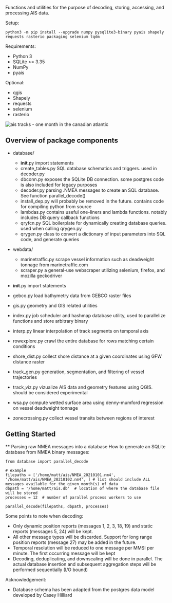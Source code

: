 Functions and utilities for the purpose of decoding, storing, accessing, and processing AIS data. 

Setup:
  ```
  python3 -m pip install --upgrade numpy pysqlite3-binary pyais shapely requests rasterio packaging selenium tqdm
  ```

Requirements:
  * Python 3
  * SQLite >= 3.35
  * NumPy
  * pyais

Optional:
  * qgis
  * Shapely
  * requests
  * selenium
  * rasterio



![ais tracks - one month in the canadian atlantic](https://gitlab.meridian.cs.dal.ca/matt_s/ais_public/-/raw/master/output/scriptoutput.png)



## Overview of package components

  - database/  
    - __init__.py             import statements  
    - create_tables.py        SQL database schematics and triggers. used in decoder.py  
    - dbconn.py               exposes the SQLite DB connection. some postgres code is also included for legacy purposes  
    - decoder.py              parsing .NMEA messages to create an SQL database. See function parallel_decode()  
    - install_dep.py          will probably be removed in the future. contains code for compiling python from source  
    - lambdas.py              contains useful one-liners and lambda functions. notably includes DB query callback functions  
    - qryfcn.py               SQL boilerplate for dynamically creating database queries. used when calling qrygen.py  
    - qrygen.py               class to convert a dictionary of input parameters into SQL code, and generate queries  
  
  - webdata/  
    - marinetraffic.py        scrape vessel information such as deadweight tonnage from marinetraffic.com  
    - scraper.py              a general-use webscraper utilizing selenium, firefox, and mozilla geckodriver  
  
  - __init__.py               import statements  
  - gebco.py                  load bathymetry data from GEBCO raster files  
  - gis.py                    geometry and GIS related utilities  
  - index.py                  job scheduler and hashmap database utility, used to parallelize functions and store arbitrary binary  
  - interp.py                 linear interpolation of track segments on temporal axis  
  - rowexplore.py             crawl the entire database for rows matching certain conditions  
  - shore_dist.py             collect shore distance at a given coordinates using GFW distance raster  
  - track_gen.py              generation, segmentation, and filtering of vessel trajectories  
  - track_viz.py              vizualize AIS data and geometry features using QGIS. should be considered experimental  
  - wsa.py                    compute wetted surface area using denny-mumford regression on vessel deadweight tonnage  
  - zonecrossing.py           collect vessel transits between regions of interest  
   


## Getting Started

** Parsing raw NMEA messages into a database
How to generate an SQLite database from NMEA binary messages:

```
from database import parallel_decode

# example
filepaths = ['/home/matt/ais/NMEA_20210101.nm4', '/home/matt/ais/NMEA_20210102.nm4', ] # list should include ALL messages available for the given month(s) of data
dbpath = '/home/matt/ais.db'  # location of where the database file will be stored
processes = 12  # number of parallel process workers to use

parallel_decode(filepaths, dbpath, processes)

```

Some points to note when decoding: 
  - Only dynamic position reports (messages 1, 2, 3, 18, 19) and static reports (messages 5, 24) will be kept.
  - All other message types will be discarded. Support for long range position reports (message 27) may be added in the future.
  - Temporal resolution will be reduced to one message per MMSI per minute. The first occurring message will be kept
  - Decoding, deduplicating, and downscaling will be done in parallel. The actual database insertion and subsequent aggregation steps will be performed sequentially (I/O bound)


Acknowledgement:
  * Database schema has been adapted from the postgres data model developed by Casey Hilliard

